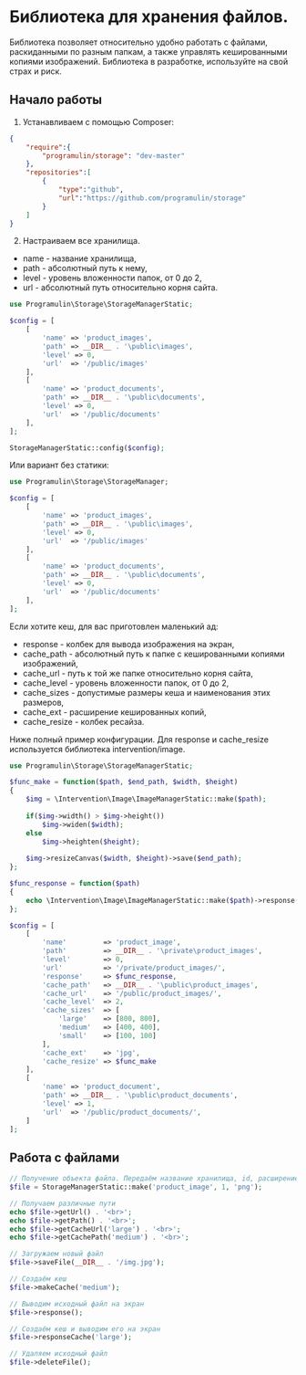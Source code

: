Библиотека для хранения файлов.
=====================

Библиотека позволяет относительно удобно работать с файлами, раскиданными по разным папкам, а также управлять кешированными копиями изображений.
Библиотека в разработке, используйте на свой страх и риск.

Начало работы
-----------------------------------

1. Устанавливаем c помощью Composer:
```json
{
    "require":{
        "programulin/storage": "dev-master"
    },
    "repositories":[
        {
            "type":"github",
            "url":"https://github.com/programulin/storage"
        }
    ]
}
```

2. Настраиваем все хранилища.

- name - название хранилища,
- path - абсолютный путь к нему,
- level - уровень вложенности папок, от 0 до 2,
- url - абсолютный путь относительно корня сайта. 

```php
use Programulin\Storage\StorageManagerStatic;

$config = [
    [
        'name' => 'product_images',
        'path' => __DIR__ . '\public\images',
        'level' => 0,
        'url'  => '/public/images'
    ],
    [
        'name' => 'product_documents',
        'path' => __DIR__ . '\public\documents',
        'level' => 0,
        'url'  => '/public/documents'
    ],
];

StorageManagerStatic::config($config);
```

Или вариант без статики:

```php
use Programulin\Storage\StorageManager;

$config = [
    [
        'name' => 'product_images',
        'path' => __DIR__ . '\public\images',
        'level' => 0,
        'url'  => '/public/images'
    ],
    [
        'name' => 'product_documents',
        'path' => __DIR__ . '\public\documents',
        'level' => 0,
        'url'  => '/public/documents'
    ],
];
```

Если хотите кеш, для вас приготовлен маленький ад:

- response - колбек для вывода изображения на экран,
- cache_path - абсолютный путь к папке с кешированными копиями изображений,
- cache_url - путь к той же папке относительно корня сайта,
- cache_level - уровень вложенности папок, от 0 до 2,
- cache_sizes - допустимые размеры кеша и наименования этих размеров,
- cache_ext - расширение кешированных копий,
- cache_resize - колбек ресайза.

Ниже полный пример конфигурации. Для response и cache_resize используется библиотека intervention/image.

```php
use Programulin\Storage\StorageManagerStatic;

$func_make = function($path, $end_path, $width, $height)
{
	$img = \Intervention\Image\ImageManagerStatic::make($path);
	
	if($img->width() > $img->height())
		$img->widen($width);
	else
		$img->heighten($height);
	
	$img->resizeCanvas($width, $height)->save($end_path);
};

$func_response = function($path)
{
	echo \Intervention\Image\ImageManagerStatic::make($path)->response();
};

$config = [
	[
		'name'         => 'product_image',
		'path'         => __DIR__ . '\private\product_images',
		'level'        => 0,
		'url'          => '/private/product_images/',
		'response'     => $func_response,
		'cache_path'   => __DIR__ . '\public\product_images',
		'cache_url'    => '/public/product_images/',
		'cache_level'  => 2,
		'cache_sizes'  => [
			'large'    => [800, 800],
			'medium'   => [400, 400],
			'small'    => [100, 100]
		],
		'cache_ext'    => 'jpg',
		'cache_resize' => $func_make
	],
	[
		'name' => 'product_document',
		'path' => __DIR__ . '\public\product_documents',
		'level' => 1,
		'url'  => '/public/product_documents/',
	]
];
```

Работа с файлами
-----------------------------------

```php
// Получение объекта файла. Передаём название хранилища, id, расширение.
$file = StorageManagerStatic::make('product_image', 1, 'png');

// Получаем различные пути
echo $file->getUrl() . '<br>';
echo $file->getPath() . '<br>';
echo $file->getCacheUrl('large') . '<br>';
echo $file->getCachePath('medium') . '<br>';

// Загружаем новый файл
$file->saveFile(__DIR__ . '/img.jpg');

// Создаём кеш
$file->makeCache('medium');

// Выводим исходный файл на экран
$file->response();

// Создаём кеш и выводим его на экран
$file->responseCache('large');

// Удаляем исходный файл
$file->deleteFile();
```